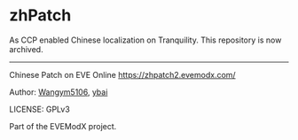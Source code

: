 # zhPatch

As CCP enabled Chinese localization on Tranquility. This repository is now archived.

---

Chinese Patch on EVE Online https://zhpatch2.evemodx.com/

Author: [Wangym5106](https://github.com/wangym5106), [ybai](https://github.com/violarulan)

LICENSE: GPLv3

Part of the EVEModX project.
